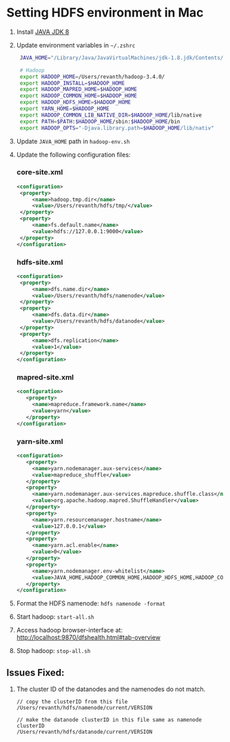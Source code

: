# Setting HDFS environment in Mac

1. Install [JAVA JDK 8](https://www.oracle.com/java/technologies/downloads/)
2. Update environment variables in ``~/.zshrc``
   ``` bash
    JAVA_HOME="/Library/Java/JavaVirtualMachines/jdk-1.8.jdk/Contents/Home"

    # Hadoop 
    export HADOOP_HOME=/Users/revanth/hadoop-3.4.0/
    export HADOOP_INSTALL=$HADOOP_HOME 
    export HADOOP_MAPRED_HOME=$HADOOP_HOME 
    export HADOOP_COMMON_HOME=$HADOOP_HOME 
    export HADOOP_HDFS_HOME=$HADOOP_HOME
    export YARN_HOME=$HADOOP_HOME 
    export HADOOP_COMMON_LIB_NATIVE_DIR=$HADOOP_HOME/lib/native 
    export PATH=$PATH:$HADOOP_HOME/sbin:$HADOOP_HOME/bin 
    export HADOOP_OPTS="-Djava.library.path=$HADOOP_HOME/lib/nativ"
   ```
3. Update ```JAVA_HOME``` path in ```hadoop-env.sh```
4. Update the following configuration files:
   ### core-site.xml
   ``` xml
   <configuration>
    <property>
        <name>hadoop.tmp.dir</name>
        <value>/Users/revanth/hdfs/tmp/</value>
    </property>
    <property>
        <name>fs.default.name</name>
        <value>hdfs://127.0.0.1:9000</value>
    </property>
   </configuration>
   ```

   ### hdfs-site.xml
   ``` xml
   <configuration>
    <property>
        <name>dfs.name.dir</name>
        <value>/Users/revanth/hdfs/namenode</value>
    </property>
    <property>
        <name>dfs.data.dir</name>
        <value>/Users/revanth/hdfs/datanode</value>
    </property>
    <property>
        <name>dfs.replication</name>
        <value>1</value>
    </property>
   </configuration>
   ```

   ### mapred-site.xml
   ``` xml
   <configuration>
      <property> 
        <name>mapreduce.framework.name</name> 
        <value>yarn</value> 
      </property> 
   </configuration>
   ```

   ### yarn-site.xml
   ``` xml
   <configuration>
      <property>
        <name>yarn.nodemanager.aux-services</name>
        <value>mapreduce_shuffle</value>
      </property>
      <property>
        <name>yarn.nodemanager.aux-services.mapreduce.shuffle.class</name>
        <value>org.apache.hadoop.mapred.ShuffleHandler</value>
      </property>
      <property>
        <name>yarn.resourcemanager.hostname</name>
        <value>127.0.0.1</value>
      </property>
      <property>
        <name>yarn.acl.enable</name>
        <value>0</value>
      </property>
      <property>
        <name>yarn.nodemanager.env-whitelist</name>   
        <value>JAVA_HOME,HADOOP_COMMON_HOME,HADOOP_HDFS_HOME,HADOOP_CONF_DIR,CLASSPATH_PERPEND_DISTCACHE,HADOOP_YARN_HOME,HADOOP_MAPRED_HOME</value>
      </property>
   </configuration>
   ```
5. Format the HDFS namenode: ```hdfs namenode -format```
6. Start hadoop: ```start-all.sh```
7. Access hadoop browser-interface at: [http://localhost:9870/dfshealth.html#tab-overview](http://localhost:9870/dfshealth.html#tab-overview)
8. Stop hadoop: ```stop-all.sh```


## Issues Fixed:
1.  The cluster ID of the datanodes and the namenodes do not match.
    ```
    // copy the clusterID from this file 
    /Users/revanth/hdfs/namenode/current/VERSION

    // make the datanode clusterID in this file same as namenode clusterID
    /Users/revanth/hdfs/datanode/current/VERSION
    ```
